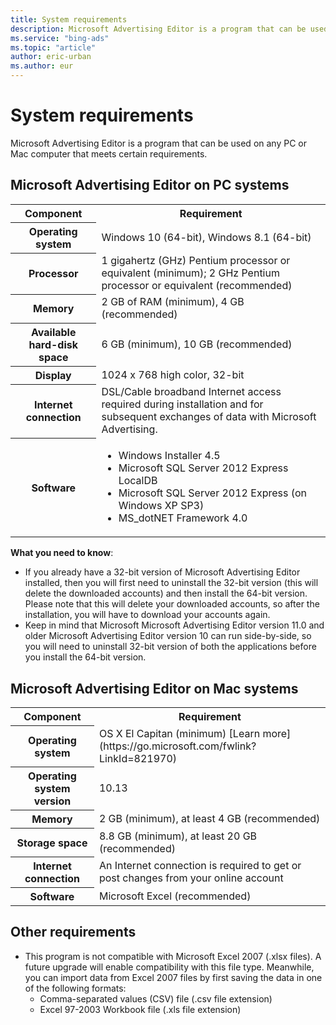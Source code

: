 ```yaml
---
title: System requirements
description: Microsoft Advertising Editor is a program that can be used on any PC or Mac computer that meets certain requirements.
ms.service: "bing-ads"
ms.topic: "article"
author: eric-urban
ms.author: eur
---
```


# System requirements

Microsoft Advertising Editor is a program that can be used on any PC or Mac computer that meets certain requirements.

## Microsoft Advertising Editor on PC systems

<table>
  <tr>
    <th scope="col">Component</th>
    <th scope="col">Requirement</th>
  </tr>
  <tr>
    <th scope="row" style="background: transparent; valign:top">Operating system</th>
    <td>
    Windows 10 (64-bit), Windows 8.1 (64-bit)
  </td>
  </tr>
  <tr>
    <th scope="row" style="background: transparent; valign:top">Processor</th>
    <td style="valign:top">1 gigahertz (GHz) Pentium processor or equivalent (minimum); 2 GHz Pentium processor or equivalent (recommended)</td>
  </tr>
  <tr>
    <th scope="row" style="background: transparent; valign:top">Memory</th>
    <td style="valign:top">2 GB of RAM (minimum), 4 GB (recommended)</td>
  </tr>
  <tr>
    <th scope="row" style="background: transparent; valign:top">Available hard-disk space</th>
    <td style="valign:top">6 GB (minimum), 10 GB (recommended)</td>
  </tr>
  <tr>
    <th scope="row" style="background: transparent; valign:top">Display</th>
    <td style="valign:top">1024 x 768 high color, 32-bit</td>
  </tr>
  <tr>
    <th scope="row" style="background: transparent; valign:top">Internet connection</th>
    <td style="valign:top">DSL/Cable broadband Internet access required during installation and for subsequent exchanges of data with Microsoft Advertising.</td>
  </tr>
  <tr>
    <th scope="row" style="background: transparent; valign:top">Software</th>
    <td style="valign:top">
      <ul type="UNORDERED">
        <li>
      Windows Installer 4.5</li>
        <li>
      Microsoft SQL Server 2012 Express LocalDB</li>
        <li>
      Microsoft SQL Server 2012 Express (on Windows XP SP3)
 </li>
        <li>
      MS_dotNET Framework 4.0</li>
      </ul>
    </td>
  </tr>
</table>

**What you need to know**:
- If you already have a 32-bit version of Microsoft Advertising Editor installed, then you will first need to uninstall the 32-bit version (this will delete the downloaded accounts) and then install the 64-bit version. Please note that this will delete your downloaded accounts, so after the installation, you will have to download your accounts again.
- Keep in mind that Microsoft Microsoft Advertising Editor version 11.0 and older Microsoft Advertising Editor version 10 can run side-by-side, so you will need to uninstall 32-bit version of both the applications before you install the 64-bit version.

## Microsoft Advertising Editor on Mac systems

<table>
  <tr>
    <th scope="col">Component</th>
    <th scope="col">Requirement</th>
  </tr>
  <tr>
    <th scope="row" style="background: transparent; valign:top">Operating system</th>
    <td>
    OS X El Capitan (minimum) [Learn more](https://go.microsoft.com/fwlink?LinkId=821970)
  </td>
  </tr>
  <tr>
    <th scope="row" style="background: transparent; valign:top">Operating system version</th>
    <td style="valign:top">10.13</td>
  </tr>
  <tr>
    <th scope="row" style="background: transparent; valign:top">Memory</th>
    <td style="valign:top">2 GB (minimum), at least 4 GB (recommended)</td>
  </tr>
  <tr>
    <th scope="row" style="background: transparent; valign:top">Storage space</th>
    <td style="valign:top">8.8 GB (minimum), at least 20 GB (recommended)</td>
  </tr>
  <tr>
    <th scope="row" style="background: transparent; valign:top">Internet connection</th>
    <td style="valign:top">An Internet connection is required to get or post changes from your online account</td>
  </tr>
  <tr>
    <th scope="row" style="background: transparent; valign:top">Software</th>
    <td style="valign:top">Microsoft Excel (recommended)
   </td>
  </tr>
</table>

## Other requirements

- This program is not compatible with Microsoft Excel 2007 (.xlsx files). A future upgrade will enable compatibility with this file type. Meanwhile, you can import data from Excel 2007 files by first saving the data in one of the following formats:
  - Comma-separated values (CSV) file (.csv file extension)
  - Excel 97-2003 Workbook file (.xls file extension)


